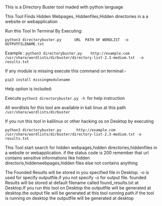 This is a Directory Buster tool maded with python language

This Tool Finds Hidden Webpages, Hiddenfiles,Hidden directories in a  a website or webapplication

Run this Tool In Terminal By Executing:

```python3 directorybuster.py      URL  PATH OF WORDLIST  -o      OUTPUTFILENAME.txt```

Example : ```python3 directorybuster.py    http://example.com   /usr/share/wordlists/dirbuster/directory-list-2.3-medium.txt  -o  results.txt```

If any module is missing execute this command on terminal:-

```pip3 install missingmodulename```

Help option is included:

Execute ```python3 directorybuster.py -h ```for help instruction

All wordlists for this tool are available in kali linux at this path ```/usr/share/wordlists/dirbuster```

If you run this tool in kalilinux or other hacking os on Desktop by executing

```python3 directorybuster.py       http://example.com  /usr/share/wordlists/dirbuster/directory-list-2.3-medium.txt -o results.txt```

This Tool start search for hidden webpages,hidden directories,hiddenfiles in a website or webapplication. if the status code is 200 remember that url contains sensitive informations like hidden directoris,hiddenwebpages,hidden files else not contains anything 

The Founded Results will be stored in you specified file in Desktop. -o is used for specify outputfile.if you not specify -o for output file. founded Results will be stored at default filename called found_results.txt at Desktop.If you run this tool on Desktop the outputfile will be generated at desktop.the output file will be generated at this tool running path.if the tool is running on desktop the outputfile will be generated at desktop

